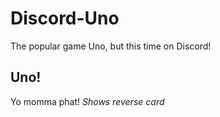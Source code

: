 # Discord-Uno
The popular game Uno, but this time on Discord!

## Uno!
Yo momma phat!
*Shows reverse card*
